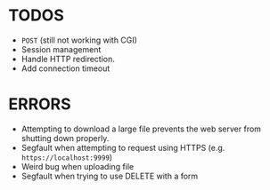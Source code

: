 # TODOS

- `POST` (still not working with CGI)
- Session management
- Handle HTTP redirection.
- Add connection timeout

# ERRORS

- Attempting to download a large file prevents the web server from shutting down properly.
- Segfault when attempting to request using HTTPS (e.g. `https://localhost:9999`)
- Weird bug when uploading file
- Segfault when trying to use DELETE with a form
<!-- - `411 Length required` on DELETE request -->
